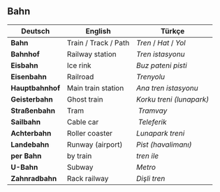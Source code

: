 ## Bahn

Deutsch | English | Türkçe
--- | --- | ---
**Bahn** | Train / Track / Path | _Tren_ / _Hat_ / _Yol_
**Bahnhof** | Railway station | _Tren istasyonu_
**Eisbahn** | Ice rink | _Buz pateni pisti_
**Eisenbahn** | Railroad | _Trenyolu_
**Hauptbahnhof** | Main train station | _Ana tren istasyonu_
**Geisterbahn** | Ghost train | _Korku treni (lunapark)_
**Straßenbahn** | Tram | _Tramvay_
**Sailbahn** | Cable car | _Teleferik_
**Achterbahn** | Roller coaster | _Lunapark treni_
**Landebahn** | Runway (airport) | _Pist (havalimanı)_
**per Bahn** | by train | _tren ile_
**U-Bahn** | Subway | _Metro_
**Zahnradbahn** | Rack railway | _Dişli tren_
